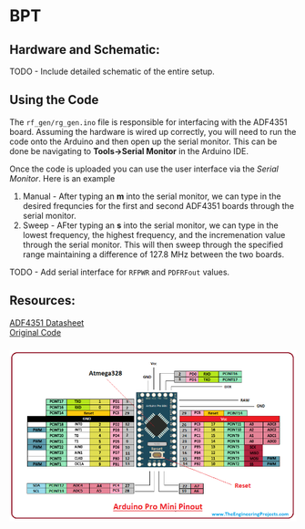 # BPT
## Hardware and Schematic:
TODO - Include detailed schematic of the entire setup.

## Using the Code
The `rf_gen/rg_gen.ino` file is responsible for interfacing with the ADF4351 board. Assuming the hardware is wired up correctly, you will need to run the code onto the Arduino and then open up the serial monitor. This can be done be navigating to **Tools->Serial Monitor** in the Arduino IDE.  

Once the code is uploaded you can use the user interface via the *Serial Monitor*. Here is an example 
1. Manual - After typing an **m** into the serial monitor, we can type in the desired frequncies for the first and second ADF4351 boards through the serial monitor.
2. Sweep - AFter typing an **s** into the serial monitor, we can type in the lowest frequency, the highest frequency, and the incremenation value through the serial monitor. This will then sweep through the specified range maintaining a difference of 127.8 MHz between the two boards.

TODO - Add serial interface for `RFPWR` and `PDFRFout` values.

## Resources:
[ADF4351 Datasheet](https://www.analog.com/media/en/technical-documentation/data-sheets/ADF4351.pdf)  
[Original Code](http://f6kbf.free.fr/html/ADF4351%20and%20Arduino_Fr_Gb.htm)  

### ![Arduino Pinout](pro-mini-pinout.png)
